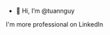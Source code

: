 - 👋 Hi, I’m @tuannguy

I'm more professional on LinkedIn

<!---
tuannguy/tuannguy is a ✨ special ✨ repository because its `README.md` (this file) appears on your GitHub profile.
You can click the Preview link to take a look at your changes.
--->
